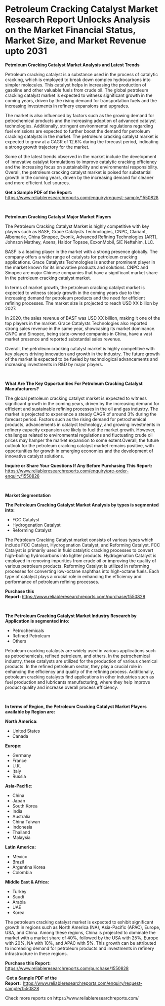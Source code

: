 <p><h1>Petroleum Cracking Catalyst Market Research Report Unlocks Analysis on the Market Financial Status, Market Size, and Market Revenue upto 2031</h1></p><p><strong>Petroleum Cracking Catalyst Market Analysis and Latest Trends</strong></p>
<p><p>Petroleum cracking catalyst is a substance used in the process of catalytic cracking, which is employed to break down complex hydrocarbons into simpler molecules. This catalyst helps in increasing the production of gasoline and other valuable fuels from crude oil. The global petroleum cracking catalyst market is expected to witness significant growth in the coming years, driven by the rising demand for transportation fuels and the increasing investments in refinery expansions and upgrades.</p><p>The market is also influenced by factors such as the growing demand for petrochemical products and the increasing adoption of advanced catalyst technologies. Additionally, stringent environmental regulations regarding fuel emissions are expected to further boost the demand for petroleum cracking catalysts in the market. The petroleum cracking catalyst market is expected to grow at a CAGR of 12.6% during the forecast period, indicating a strong growth trajectory for the market.</p><p>Some of the latest trends observed in the market include the development of innovative catalyst formulations to improve catalytic cracking efficiency and the increasing focus on sustainability and environmental responsibility. Overall, the petroleum cracking catalyst market is poised for substantial growth in the coming years, driven by the increasing demand for cleaner and more efficient fuel sources.</p></p>
<p><strong>Get a Sample PDF of the Report:&nbsp;</strong> <a href="https://www.reliableresearchreports.com/enquiry/request-sample/1550828">https://www.reliableresearchreports.com/enquiry/request-sample/1550828</a></p>
<p>&nbsp;</p>
<p><strong>Petroleum Cracking Catalyst Major Market Players</strong></p>
<p><p>The Petroleum Cracking Catalyst Market is highly competitive with key players such as BASF, Grace Catalysts Technologies, CNPC, Clariant, Albemarle, China Sinopec, Evonik, Advanced Refining Technologies (ART), Johnson Matthey, Axens, Haldor Topsoe, ExxonMobil, SIE Neftehim, LLC. </p><p>BASF is a leading player in the market with a strong presence globally. The company offers a wide range of catalysts for petroleum cracking applications. Grace Catalysts Technologies is another prominent player in the market known for its innovative products and solutions. CNPC and Sinopec are major Chinese companies that have a significant market share in the petroleum cracking catalyst market. </p><p>In terms of market growth, the petroleum cracking catalyst market is expected to witness steady growth in the coming years due to the increasing demand for petroleum products and the need for efficient refining processes. The market size is projected to reach USD XX billion by 2027.</p><p>In 2020, the sales revenue of BASF was USD XX billion, making it one of the top players in the market. Grace Catalysts Technologies also reported strong sales revenue in the same year, showcasing its market dominance. CNPC and Sinopec, being state-owned companies in China, have a vast market presence and reported substantial sales revenue.</p><p>Overall, the petroleum cracking catalyst market is highly competitive with key players driving innovation and growth in the industry. The future growth of the market is expected to be fueled by technological advancements and increasing investments in R&D by major players.</p></p>
<p>&nbsp;</p>
<p><strong>What Are The Key Opportunities For Petroleum Cracking Catalyst Manufacturers?</strong></p>
<p><p>The global petroleum cracking catalyst market is expected to witness significant growth in the coming years, driven by the increasing demand for efficient and sustainable refining processes in the oil and gas industry. The market is projected to experience a steady CAGR of around 3% during the forecast period. Factors such as the rising demand for petrochemical products, advancements in catalyst technology, and growing investments in refinery capacity expansion are likely to fuel the market growth. However, challenges related to environmental regulations and fluctuating crude oil prices may hamper the market expansion to some extent.Overall, the future outlook for the petroleum cracking catalyst market remains positive, with opportunities for growth in emerging economies and the development of innovative catalyst solutions.</p></p>
<p><strong>Inquire or Share Your Questions If Any Before Purchasing This Report:</strong> <a href="https://www.reliableresearchreports.com/enquiry/pre-order-enquiry/1550828">https://www.reliableresearchreports.com/enquiry/pre-order-enquiry/1550828</a></p>
<p>&nbsp;</p>
<p><strong>Market Segmentation</strong></p>
<p><strong>The Petroleum Cracking Catalyst Market Analysis by types is segmented into:</strong></p>
<p><ul><li>FCC Catalyst</li><li>Hydrogenation Catalyst</li><li>Reforming Catalyst</li></ul></p>
<p><p>The Petroleum Cracking Catalyst market consists of various types which include FCC Catalyst, Hydrogenation Catalyst, and Reforming Catalyst. FCC Catalyst is primarily used in fluid catalytic cracking processes to convert high-boiling hydrocarbons into lighter products. Hydrogenation Catalyst is employed in removing impurities from crude oil or improving the quality of various petroleum products. Reforming Catalyst is utilized in reforming processes for converting low-octane naphthas into high-octane fuels. Each type of catalyst plays a crucial role in enhancing the efficiency and performance of petroleum refining processes.</p></p>
<p><strong>Purchase this Report:&nbsp;</strong><a href="https://www.reliableresearchreports.com/purchase/1550828">https://www.reliableresearchreports.com/purchase/1550828</a></p>
<p>&nbsp;</p>
<p><strong>The Petroleum Cracking Catalyst Market Industry Research by Application is segmented into:</strong></p>
<p><ul><li>Petrochemicals</li><li>Refined Petroleum</li><li>Others</li></ul></p>
<p><p>Petroleum cracking catalysts are widely used in various applications such as petrochemicals, refined petroleum, and others. In the petrochemical industry, these catalysts are utilized for the production of various chemical products. In the refined petroleum sector, they play a crucial role in enhancing the efficiency and quality of the refining process. Additionally, petroleum cracking catalysts find applications in other industries such as fuel production and lubricants manufacturing, where they help improve product quality and increase overall process efficiency.</p></p>
<p>&nbsp;</p>
<p><strong>In terms of Region, the Petroleum Cracking Catalyst Market Players available by Region are:</strong></p>
<p>
    <p> <strong> North America: </strong>
        <ul>
            <li>United States</li>
            <li>Canada</li>
        </ul>
        </p> 
    <p> <strong> Europe: </strong>
        <ul>
            <li>Germany</li>
            <li>France</li>
            <li>U.K.</li>
            <li>Italy</li>
            <li>Russia</li>
        </ul>
        </p> 
    <p> <strong> Asia-Pacific: </strong>
        <ul>
            <li>China</li>
            <li>Japan</li>
            <li>South Korea</li>
            <li>India</li>
            <li>Australia</li>
            <li>China Taiwan</li>
            <li>Indonesia</li>
            <li>Thailand</li>
            <li>Malaysia</li>
        </ul>
        </p> 
    <p> <strong> Latin America: </strong>
        <ul>
            <li>Mexico</li>
            <li>Brazil</li>
            <li>Argentina Korea</li>
            <li>Colombia</li>
        </ul>
        </p> 
    <p> <strong> Middle East & Africa: </strong>
        <ul>
            <li>Turkey</li>
            <li>Saudi</li>
            <li>Arabia</li>
            <li>UAE</li>
            <li>Korea</li>
        </ul>
    </p>
    </p>
<p><p>The petroleum cracking catalyst market is expected to exhibit significant growth in regions such as North America (NA), Asia-Pacific (APAC), Europe, USA, and China. Among these regions, China is projected to dominate the market with a market share of 40%, followed by the USA with 25%, Europe with 20%, NA with 10%, and APAC with 5%. This growth can be attributed to increasing demand for petroleum products and investments in refinery infrastructure in these regions.</p></p>
<p><strong>Purchase this Report: </strong><a href="https://www.reliableresearchreports.com/purchase/1550828">https://www.reliableresearchreports.com/purchase/1550828</a></p>
<p>&nbsp;<strong>Get a Sample PDF of the Report:&nbsp;&nbsp;</strong><a href="https://www.reliableresearchreports.com/enquiry/request-sample/1550828">https://www.reliableresearchreports.com/enquiry/request-sample/1550828</a></p>
<p><strong></strong></p>
<p>Check more reports on https://www.reliableresearchreports.com/</p>